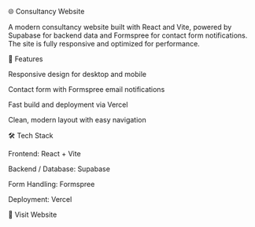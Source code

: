 🌐 Consultancy Website

A modern consultancy website built with React and Vite, powered by Supabase for backend data and Formspree for contact form notifications. The site is fully responsive and optimized for performance.

🚀 Features

Responsive design for desktop and mobile

Contact form with Formspree email notifications

Fast build and deployment via Vercel

Clean, modern layout with easy navigation

🛠️ Tech Stack

Frontend: React + Vite

Backend / Database: Supabase

Form Handling: Formspree

Deployment: Vercel



🔗 Visit Website
